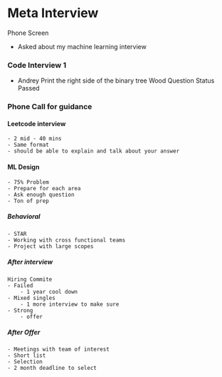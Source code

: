 # Meta Interview

Phone Screen
- Asked about my machine learning interview


### Code Interview 1
- Andrey
Print the right side of the binary tree
Wood Question
Status
    Passed


### Phone Call for guidance

#### Leetcode interview
    - 2 mid - 40 mins 
    - Same format
    - should be able to explain and talk about your answer
#### ML Design
    - 75% Problem
    - Prepare for each area
    - Ask enough question
    - Ton of prep

##### Behavioral
    - STAR
    - Working with cross functional teams
    - Project with large scopes


##### After interview
    Hiring Commite
    - Failed
        - 1 year cool down
    - Mixed singles
        - 1 more interview to make sure
    - Strong 
        - offer

##### After Offer
    - Meetings with team of interest
    - Short list
    - Selection
    - 2 month deadline to select